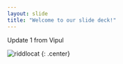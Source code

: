 ```yaml
---
layout: slide
title: "Welcome to our slide deck!"
---
```


Update 1 from Vipul

![riddlocat](https://octodex.github.com/images/riddlocat.png)
{: .center}
